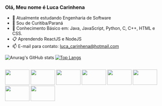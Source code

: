 ### Olá, Meu nome é Luca Carinhena

- 🔭 Atualmente estudando Engenharia de Software
 - 🌱 Sou de Curitiba/Paraná
- 🧷 Conhecimento Básico em: Java, JavaScript, Python, C, C++, HTML e CSS.
- 📋 Aprendendo ReactJS e NodeJS
- 📫 E-mail para contato: luca_carinhena@hotmail.com


![Anurag's GitHub stats](https://github-readme-stats.vercel.app/api?username=Lucarinhena&show_icons=true&theme=omni)
[![Top Langs](https://github-readme-stats.vercel.app/api/top-langs/?username=Lucarinhena&layout=compact&theme=omni)](https://github.com/Lucarinhena/github-readme-stats)

<div style= "display: inline-block"> <br>
  <img height="50" width="80" src="https://cdn.jsdelivr.net/gh/devicons/devicon/icons/c/c-original.svg" />
  <img height="50" width="80" src="https://cdn.jsdelivr.net/gh/devicons/devicon/icons/python/python-original.svg" />
  <img height="50" width="80" src="https://cdn.jsdelivr.net/gh/devicons/devicon/icons/cplusplus/cplusplus-original.svg" />
  <img height="50" width="80" src="https://cdn.jsdelivr.net/gh/devicons/devicon/icons/csharp/csharp-original.svg" />
  <img height="50" width="80" src="https://cdn.jsdelivr.net/gh/devicons/devicon/icons/java/java-plain-wordmark.svg" />
  <img height="50" width="80" src="https://cdn.jsdelivr.net/gh/devicons/devicon/icons/javascript/javascript-plain.svg" />
  <img height="50" width="80" src="https://cdn.jsdelivr.net/gh/devicons/devicon/icons/html5/html5-original.svg" />
  <img height="50" width="80" src="https://cdn.jsdelivr.net/gh/devicons/devicon/icons/css3/css3-original.svg" />
  
  ##







